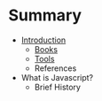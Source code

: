 # Summary

* [Introduction](README.md)
   * [Books](books.md)
   * [Tools](tools.md)
   * References
* What is Javascript?
   * Brief History

